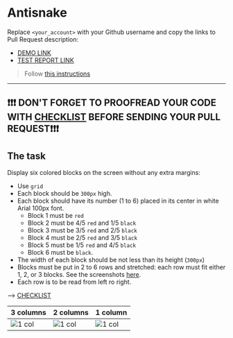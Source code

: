 # Antisnake
Replace `<your_account>` with your Github username and copy the links to Pull Request description:
- [DEMO LINK](https://svitjojo.github.io/layout_antisnake/)
- [TEST REPORT LINK](https://svitjojo.github.io/layout_antisnake/report/html_report/)

> Follow [this instructions](https://github.com/mate-academy/layout_task-guideline#how-to-solve-the-layout-tasks-on-github)
___

## ❗️❗️❗️ DON'T FORGET TO PROOFREAD YOUR CODE WITH [CHECKLIST](https://github.com/mate-academy/layout_antisnake/blob/master/checklist.md) BEFORE SENDING YOUR PULL REQUEST❗️❗️❗️

## The task
Display six colored blocks on the screen without any extra margins:

- Use `grid`
- Each block should be `300px` high.
- Each block should have its number (1 to 6) placed in its center in white Arial 100px font.
  - Block 1 must be `red`
  - Block 2 must be 4/5 `red` and 1/5 `black`
  - Block 3 must be 3/5 `red` and 2/5 `black`
  - Block 4 must be 2/5 `red` and 3/5 `black`
  - Block 5 must be 1/5 `red` and 4/5 `black`
  - Block 6 must be `black`.
- The width of each block should be not less than its height (`300px`)
- Blocks must be put in 2 to 6 rows and stretched: each row must fit either 1, 2, or 3 blocks.
  See the screenshots [here](./reference).
- Each row is to be read from left ro right.

--> [CHECKLIST](https://github.com/mate-academy/layout_antisnake/blob/master/checklist.md)

| 3 columns | 2 columns | 1 column |
| --------- | --------- | -------- |
| ![1 col](./reference/900.png) | ![1 col](./reference/750.png) | ![1 col](./reference/450.png) |
